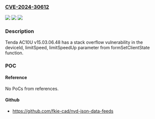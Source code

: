 ### [CVE-2024-30612](https://cve.mitre.org/cgi-bin/cvename.cgi?name=CVE-2024-30612)
![](https://img.shields.io/static/v1?label=Product&message=n%2Fa&color=blue)
![](https://img.shields.io/static/v1?label=Version&message=n%2Fa&color=blue)
![](https://img.shields.io/static/v1?label=Vulnerability&message=n%2Fa&color=brighgreen)

### Description

Tenda AC10U v15.03.06.48 has a stack overflow vulnerability in the deviceId, limitSpeed, limitSpeedUp parameter from formSetClientState function.

### POC

#### Reference
No PoCs from references.

#### Github
- https://github.com/fkie-cad/nvd-json-data-feeds

